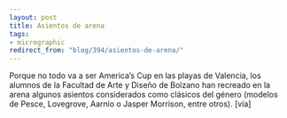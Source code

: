 ```yaml
---
layout: post
title: Asientos de arena
tags:
- micrographic
redirect_from: "blog/394/asientos-de-arena/"
---
```

Porque no todo va a ser America’s Cup en las playas de Valencia, los alumnos de la Facultad de Arte y Diseño de Bolzano han recreado en la arena algunos asientos considerados como clásicos del género (modelos de Pesce, Lovegrove, Aarnio o Jasper Morrison, entre otros). [vía]
